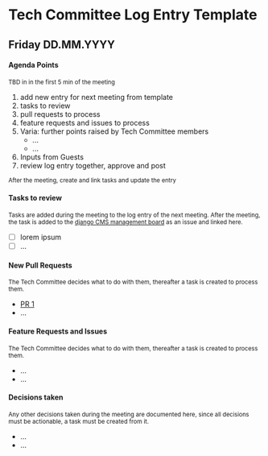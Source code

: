 # Tech Committee Log Entry Template

## Friday DD.MM.YYYY
#### Agenda Points
<small>TBD in in the first 5 min of the meeting</small>
1. add new entry for next meeting from template
2. tasks to review
3. pull requests to process
4. feature requests and issues to process
5. Varia: further points raised by Tech Committee members
   - ...
   - ...
6. Inputs from Guests
7. review log entry together, approve and post

<small>After the meeting, create and link tasks and update the entry</small>
#### Tasks to review
<small>Tasks are added during the meeting to the log entry of the next meeting. After the meeting, the task is added to the [django CMS management board](https://github.com/django-cms/django-cms-mgmt/projects/1) as an issue and linked here.</small>
- [ ] lorem ipsum
- [ ] ...
#### New Pull Requests
<small>The Tech Committee decides what to do with them, thereafter a task is created to process them.</small>
- [PR 1](https://)
- ...
#### Feature Requests and Issues
<small>The Tech Committee decides what to do with them, thereafter a task is created to process them.</small>
- ...
- ...
#### Decisions taken
<small>Any other decisions taken during the meeting are documented here, since all decisions must be actionable, a task must be created from it.</small>
- ...
- ...
